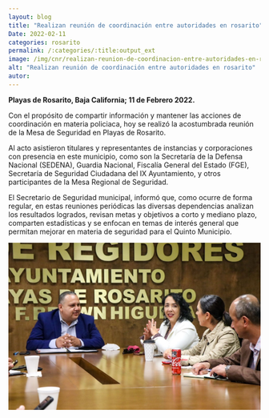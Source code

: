 ```yaml
---
layout: blog
title: "Realizan reunión de coordinación entre autoridades en rosarito"
Date: 2022-02-11
categories: rosarito
permalink: /:categories/:title:output_ext
image: /img/cnr/realizan-reunion-de-coordinacion-entre-autoridades-en-rosarito.png
alt: "Realizan reunión de coordinación entre autoridades en rosarito"
autor:
---
```


**Playas de Rosarito, Baja California; 11 de Febrero 2022.** 

Con el propósito de compartir información y mantener las acciones de coordinación en materia policiaca, hoy se realizó la acostumbrada reunión de la Mesa de Seguridad en Playas de Rosarito.

Al acto asistieron titulares y representantes de instancias y corporaciones con presencia en este municipio, como son la Secretaría de la Defensa Nacional (SEDENA), Guardia Nacional, Fiscalía General del Estado (FGE), Secretaría de Seguridad Ciudadana del IX Ayuntamiento, y otros participantes de la Mesa Regional de Seguridad.

El Secretario de Seguridad municipal, informó que, como ocurre de forma regular, en estas reuniones periódicas las diversas dependencias analizan los resultados logrados, revisan metas y objetivos a corto y mediano plazo, comparten estadísticas y se enfocan en temas de interés general que permitan mejorar en materia de seguridad para el Quinto Municipio.

<div id="carouselExampleSlidesOnly" class="carousel slide" data-ride="carousel">
  <div class="carousel-inner">
    <div class="carousel-item active">
       <img class="d-block w-100" src="/img/cnr/realizan-reunion-de-coordinacion-entre-autoridades-en-rosarito.png" loading="lazy"  alt="Realizan reunión de coordinación entre autoridades en rosarito">
    </div>
  </div>
</div>